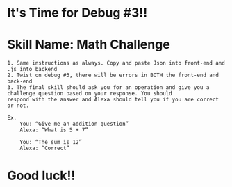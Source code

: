   # It's Time for Debug #3!!

#  Skill Name: Math Challenge

    1. Same instructions as always. Copy and paste Json into front-end and .js into backend 
    2. Twist on debug #3, there will be errors in BOTH the front-end and back-end 
    3. The final skill should ask you for an operation and give you a challenge question based on your response. You should            respond with the answer and Alexa should tell you if you are correct or not. 
    
    Ex. 
        You: “Give me an addition question”
        Alexa: “What is 5 + 7”
        
        You: “The sum is 12” 
        Alexa: “Correct”

# Good luck!! 

